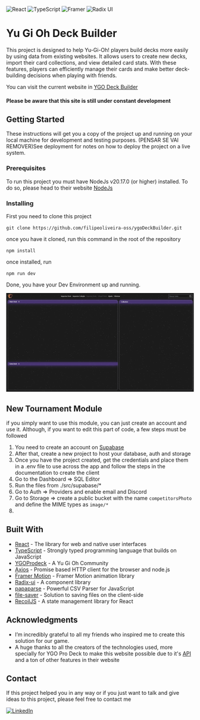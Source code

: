 ![React](https://img.shields.io/badge/react-%2320232a.svg?style=for-the-badge&logo=react&logoColor=%2361DAFB) ![TypeScript](https://img.shields.io/badge/typescript-%23007ACC.svg?style=for-the-badge&logo=typescript&logoColor=white) ![Framer](https://img.shields.io/badge/Framer-black?style=for-the-badge&logo=framer&logoColor=blue) ![Radix UI](https://img.shields.io/badge/radix%20ui-161618.svg?style=for-the-badge&logo=radix-ui&logoColor=white)

# Yu Gi Oh Deck Builder

This project is designed to help Yu-Gi-Oh! players build decks more easily by using data from existing websites. It allows users to create new decks, import their card collections, and view detailed card stats. With these features, players can efficiently manage their cards and make better deck-building decisions when playing with friends.

You can visit the current website in [YGO Deck Builder](https://ygodeckbuildercoheso.netlify.app/)

#### Please be aware that this site is still under constant development

## Getting Started

These instructions will get you a copy of the project up and running on your local machine for development and testing purposes. (PENSAR SE VAI REMOVER)See deployment for notes on how to deploy the project on a live system.

### Prerequisites

To run this project you must have NodeJs v20.17.0 (or higher) installed. To do so, please head to their website [NodeJs](https://nodejs.org/)

### Installing

First you need to clone this project

```
git clone https://github.com/filipeoliveira-oss/ygoDeckBuilder.git
```

once you have it cloned, run this command in the root of the repository

```
npm install
```

once installed, run

```
npm run dev
```

Done, you have your Dev Environment up and running.

![screenshot](./public/main.png)

## New Tournament Module

if you simply want to use this module, you can just create an account and use it. Although, if you want to edit this part of code, a few steps must be followed

1. You need to create an account on [Supabase](https://supabase.com/)
2. After that, create a new project to host your database, auth and storage
3. Once you have the project created, get the credentials and place them in a .env file to use across the app and follow the steps in the documentation to create the client
4. Go to the Dashboard => SQL Editor
5. Run the files from ./src/supabase/*
6. Go to Auth  => Providers and enable email and Discord
7. Go to Storage => create a public bucket with the name `competitorsPhoto` and define the MIME types as `image/*`
8.

## Built With

* [React](https://react.dev/) - The library for web and native user interfaces
* [TypeScript](https://www.typescriptlang.org/) - Strongly typed programming language that builds on JavaScript
* [YGOProdeck](https://ygoprodeck.com/) - A Yu Gi Oh Community
* [Axios](https://axios-http.com/) - Promise based HTTP client for the browser and node.js
* [Framer Motion](https://www.framer.com/motion/) - Framer Motion animation library
* [Radix-ui](https://www.radix-ui.com/primitives) - A component library
* [papaparse](https://www.papaparse.com/) -  Powerful CSV Parser for JavaScript
* [file-saver](https://github.com/eligrey/FileSaver.js#readme) - Solution to saving files on the client-side
* [RecoilJS](https://recoiljs.org/) - A state management library for React

## Acknowledgments

* I’m incredibly grateful to all my friends who inspired me to create this solution for our game.
* A huge thanks to all the creators of the technologies used, more specially for YGO Pro Deck to make this website possible due to it's [API](https://ygoprodeck.com/api-guide/) and a ton of other features in their website

## Contact

If this project helped you in any way or if you just want to talk and give ideas to this project, please feel free to contact me

[![LinkedIn](https://img.shields.io/badge/LinkedIn-Profile-blue?logo=linkedin&logoColor=white)](https://www.linkedin.com/in/filipeoliveirasilva/)
